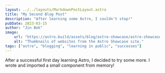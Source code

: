```yaml
---
layout: ../../layouts/MarkdownPostLayout.astro
title: "My Second Blog Post"
description: "After learning some Astro, I couldn't stop!"
pubDate: 2023-03-15
author: "Jin Bok"
image:
    url: "https://astro.build/assets/blog/astro-showcase/astro-showcase-screenshot.jpg"
    alt: "Thumbnails of websites from the Astro Showcase site."
tags: ["astro", "blogging", "learning in public", "successes"]
---
```


After a successful first day learning Astro, I decided to try some more. I wrote and imported a small component from memory!
